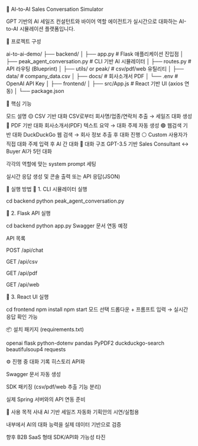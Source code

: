🧠 AI-to-AI Sales Conversation Simulator

GPT 기반의 AI 세일즈 컨설턴트와 바이어 역할 에이전트가
실시간으로 대화하는 AI-to-AI 시뮬레이션 플랫폼입니다.

🚀 프로젝트 구성

ai-to-ai-demo/
├── backend/
│   ├── app.py                 # Flask 애플리케이션 진입점
│   ├── peak_agent_conversation.py  # CLI 기반 AI 시뮬레이터
│   ├── routes.py              # API 라우팅 (Blueprint)
│   ├── utils/ or peak/        # csv/pdf/web 유틸리티
│   ├── data/                  # company_data.csv
│   ├── docs/                  # 회사소개서 PDF
│   └── .env                   # OpenAI API Key
│
├── frontend/
│   ├── src/App.js             # React 기반 UI (axios 연동)
│   └── package.json

🎯 핵심 기능

모드	설명
🟡 CSV 기반 대화	CSV로부터 회사명/업종/연락처 추출 → 세일즈 대화 생성
🔵 PDF 기반 대화	회사소개서(PDF) 텍스트 요약 → 대화 주제 자동 생성
🟢 웹검색 기반 대화	DuckDuckGo 웹 검색 → 회사 정보 추출 후 대화 진행
⚪ Custom	사용자가 직접 대화 주제 입력 후 AI 간 대화
💬 대화 구조
GPT-3.5 기반 Sales Consultant ↔ Buyer AI가 5턴 대화

각각의 역할에 맞는 system prompt 세팅

실시간 응답 생성 및 콘솔 출력 또는 API 응답(JSON)

🔧 실행 방법
📌 1. CLI 시뮬레이터 실행

cd backend
python peak_agent_conversation.py

📌 2. Flask API 실행

cd backend
python app.py
Swagger 문서 연동 예정

API 목록

POST /api/chat

GET /api/csv

GET /api/pdf

GET /api/web

📌 3. React UI 실행

cd frontend
npm install
npm start
모드 선택 드롭다운 + 프롬프트 입력 → 실시간 응답 확인 가능

📦 설치 패키지 (requirements.txt)

openai
flask
python-dotenv
pandas
PyPDF2
duckduckgo-search
beautifulsoup4
requests

⚙️ 진행 중
 대화 기록 히스토리 API화

 Swagger 문서 자동 생성

 SDK 패키징 (csv/pdf/web 추출 기능 분리)

 실제 Spring 서버와의 API 연동 준비

📌 사용 목적
사내 AI 기반 세일즈 자동화 기획안의 시연/실험용

내부에서 AI의 대화 능력을 실제 데이터 기반으로 검증

향후 B2B SaaS 형태 SDK/API화 가능성 타진

